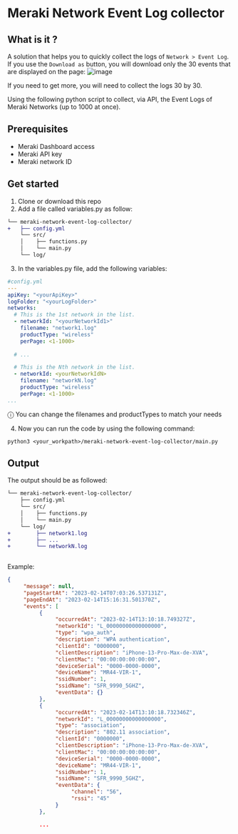 # Meraki Network Event Log collector

## What is it ?
A solution that helps you to quickly collect the logs of ```Network > Event Log```. If you use the ```Download as``` button, you will download only the 30 events that are displayed on the page:
<img width="" alt="image" src="https://user-images.githubusercontent.com/28600326/218786336-73f17349-1815-42cd-a3ba-93e9aed8c655.png">

If you need to get more, you will need to collect the logs 30 by 30.

Using the following python script to collect, via API, the Event Logs of Meraki Networks (up to 1000 at once).

## Prerequisites
- Meraki Dashboard access
- Meraki API key
- Meraki network ID

## Get started
1. Clone or download this repo
2. Add a file called variables.py as follow:
```diff
└── meraki-network-event-log-collector/
+   ├── config.yml
    └── src/
    │    ├── functions.py
    │    └── main.py  
    └── log/
```
3. In the variables.py file, add the following variables:
```yaml
#config.yml
---
apiKey: "<yourApiKey>"
logFolder: "<yourLogFolder>"
networks:
  # This is the 1st network in the list.
  - networkId: "<yourNetworkId1>"
    filename: "network1.log"
    productType: "wireless"
    perPage: <1-1000>
    
  # ...

  # This is the Nth network in the list.
  - networkId: <yourNetworkIdN>
    filename: "networkN.log"
    productType: "wireless"
    perPage: <1-1000>
...

```
ⓘ You can change the filenames and productTypes to match your needs

4. Now you can run the code by using the following command:
```console
python3 <your_workpath>/meraki-network-event-log-collector/main.py
```

## Output
The output should be as followed:
```diff
└── meraki-network-event-log-collector/
    ├── config.yml
    └── src/
    │    ├── functions.py
    │    └── main.py  
    └── log/
+        ├── network1.log
+        ├── ...
+        └── networkN.log
    
```
Example:
```json
{
     "message": null,
     "pageStartAt": "2023-02-14T07:03:26.537131Z",
     "pageEndAt": "2023-02-14T15:16:31.501370Z",
     "events": [
          {
               "occurredAt": "2023-02-14T13:10:18.749327Z",
               "networkId": "L_00000000000000000",
               "type": "wpa_auth",
               "description": "WPA authentication",
               "clientId": "0000000",
               "clientDescription": "iPhone-13-Pro-Max-de-XVA",
               "clientMac": "00:00:00:00:00:00",
               "deviceSerial": "0000-0000-0000",
               "deviceName": "MR44-VIR-1",
               "ssidNumber": 1,
               "ssidName": "SFR_9990_5GHZ",
               "eventData": {}
          },
          {
               "occurredAt": "2023-02-14T13:10:18.732346Z",
               "networkId": "L_00000000000000000",
               "type": "association",
               "description": "802.11 association",
               "clientId": "0000000",
               "clientDescription": "iPhone-13-Pro-Max-de-XVA",
               "clientMac": "00:00:00:00:00:00",
               "deviceSerial": "0000-0000-0000",
               "deviceName": "MR44-VIR-1",
               "ssidNumber": 1,
               "ssidName": "SFR_9990_5GHZ",
               "eventData": {
                    "channel": "56",
                    "rssi": "45"
               }
          },

          ...
```



